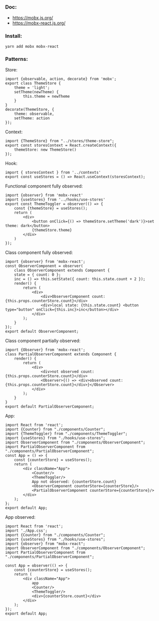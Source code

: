 ### Doc:

- https://mobx.js.org/
- https://mobx-react.js.org/

### Install:

    yarn add mobx mobx-react
    
### Patterns:

Store:

    import {observable, action, decorate} from 'mobx';
    export class ThemeStore {
        theme = 'light';
        setTheme(newTheme) {
            this.theme = newTheme
        }
    }
    decorate(ThemeStore, {
        theme: observable,
        setTheme: action
    });
    
Context:

    import {ThemeStore} from "../stores/theme-store";
    export const storesContext = React.createContext({
        themeStore: new ThemeStore()
    });
    
Hook:

    import { storesContext } from '../contexts'
    export const useStores = () => React.useContext(storesContext);
    
Functional component fully observed:
        
    import {observer} from 'mobx-react'
    import {useStores} from '../hooks/use-stores'
    export const ThemeToggler = observer(() => {
        const {themeStore} = useStores();
        return (
            <div>
                <button onClick={() => themeStore.setTheme('dark')}>set theme: dark</button>
                {themeStore.theme}
            </div>
        )
    });
    
Class component fully observed:
    
    import {observer} from 'mobx-react';
    const ObserverComponent = observer(
        class ObserverComponent extends Component {
        state = { count: 0 };
        inc = () => this.setState({ count: this.state.count + 2 });
        render() {
            return (
                <div>
                    <div>ObserverComponent count:{this.props.counterStore.count}</div>
                    <div>local state: {this.state.count} <button type="button" onClick={this.inc}>inc</button></div>
                </div>
            );
        }
    });
    export default ObserverComponent;

Class component partially observed:

    import {Observer} from 'mobx-react';
    class PartialObserverComponent extends Component {
        render() {
            return (
                <div>
                    <div>not observed count:{this.props.counterStore.count}</div>
                    <Observer>{() => <div>observed count:{this.props.counterStore.count}</div>}</Observer>
                </div>
            );
        }
    }
    export default PartialObserverComponent;
    
App:
    
    import React from 'react';
    import {Counter} from "./components/Counter";
    import {ThemeToggler} from "./components/ThemeToggler";
    import {useStores} from "./hooks/use-stores";
    import ObserverComponent from "./components/ObserverComponent";
    import PartialObserverComponent from "./components/PartialObserverComponent";
    const App = () => {
        const {counterStore} = useStores();
        return (
            <div className="App">
                <Counter/>
                <ThemeToggler/>
                App not observed: {counterStore.count}
                <ObserverComponent counterStore={counterStore}/>
                <PartialObserverComponent counterStore={counterStore}/>
            </div>
        );
    };
    export default App;
    
App observed:
    
    import React from 'react';
    import './App.css';
    import {Counter} from "./components/Counter";
    import {useStores} from "./hooks/use-stores";
    import {observer} from "mobx-react";
    import ObserverComponent from "./components/ObserverComponent";
    import PartialObserverComponent from "./components/PartialObserverComponent";
    
    const App = observer(() => {
        const {counterStore} = useStores();
        return (
            <div className="App">
                app
                <Counter/>
                <ThemeToggler/>
                <div>{counterStore.count}</div>
            </div>
        );
    });
    export default App;
    